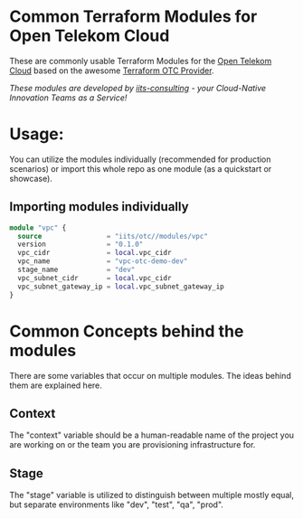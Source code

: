 # Common Terraform Modules for Open Telekom Cloud
These are commonly usable Terraform Modules for the [Open Telekom Cloud](https://open-telekom-cloud.com) based on the awesome [Terraform OTC Provider](https://registry.terraform.io/providers/opentelekomcloud/opentelekomcloud/latest/docs). 

*These modules are developed by [iits-consulting](https://iits-consulting.de/) - your Cloud-Native Innovation Teams as a Service!*

# Usage:
You can utilize the modules individually (recommended for production scenarios) or import this whole repo as one module (as a quickstart or showcase).

## Importing modules individually
```terraform
module "vpc" {
  source                = "iits/otc//modules/vpc"
  version               = "0.1.0"
  vpc_cidr              = local.vpc_cidr
  vpc_name              = "vpc-otc-demo-dev"
  stage_name            = "dev"
  vpc_subnet_cidr       = local.vpc_cidr
  vpc_subnet_gateway_ip = local.vpc_subnet_gateway_ip
}
```

# Common Concepts behind the modules

There are some variables that occur on multiple modules. The ideas behind them are explained here.

## Context
The "context" variable should be a human-readable name of the project you are working on or the team you are provisioning infrastructure for.

## Stage
The "stage" variable is utilized to distinguish between multiple mostly equal, but separate environments like "dev", "test", "qa", "prod".
